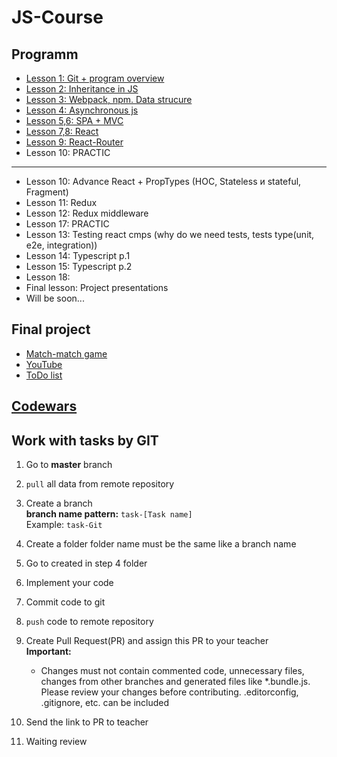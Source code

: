 # JS-Course

## Programm

* [Lesson 1: Git + program overview](./lessons/ls1)
* [Lesson 2: Inheritance in JS](./lessons/ls2)
* [Lesson 3: Webpack, npm. Data strucure](./lessons/ls3)
* [Lesson 4: Asynchronous js](./lessons/ls4)
* [Lesson 5,6: SPA + MVC](./lessons/ls5)
* [Lesson 7,8: React](./lessons/ls7)
* [Lesson 9: React-Router](./lessons/ls9)
* Lesson 10: PRACTIC

---

* Lesson 10: Advance React + PropTypes (HOC, Stateless и stateful, Fragment)
* Lesson 11: Redux
* Lesson 12: Redux middleware
* Lesson 17: PRACTIC
* Lesson 13: Testing react cmps (why do we need tests, tests type(unit, e2e, integration))
* Lesson 14: Typescript p.1
* Lesson 15: Typescript p.2
* Lesson 18: 
* Final lesson: Project presentations
* Will be soon...  

## Final project
* [Match-match game](./finalProjects/matchMatchGame/)
* [YouTube](./finalProjects/youtube/)
* [ToDo list](./finalProjects/todo/)

## [Codewars](./codewars.md)

## Work with tasks by GIT

1) Go to **master** branch
2) `pull` all data from remote repository
3) Create a branch  
  **branch name pattern:** `task-[Task name]`  
  Example: `task-Git`  
4) Create a folder folder name must be the same like a branch name
5) Go to created in step 4 folder
6) Implement your code
7) Commit code to git
8) `push` code to remote repository
9) Create Pull Request(PR) and assign this PR to your teacher  
**Important:**  
    * Changes must not contain commented code, unnecessary files, changes from other branches and generated files like *.bundle.js. Please review your changes before contributing. .editorconfig, .gitignore, etc. can be included  


10) Send the link to PR to teacher
11) Waiting review
   